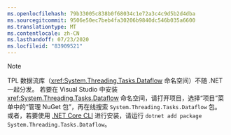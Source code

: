 ```yaml
---
ms.openlocfilehash: 79b33005c838b0f68034c1e72a3c4c9d5b2d4dba
ms.sourcegitcommit: 9506e50ec7beb4fa30206b9840dc546b035a6600
ms.translationtype: MT
ms.contentlocale: zh-CN
ms.lasthandoff: 07/23/2020
ms.locfileid: "83909521"
---
```

> [!NOTE]
> TPL 数据流库（<xref:System.Threading.Tasks.Dataflow> 命名空间）不随 .NET 一起分发。 若要在 Visual Studio 中安装 <xref:System.Threading.Tasks.Dataflow> 命名空间，请打开项目，选择“项目”菜单中的“管理 NuGet 包”，再在线搜索 `System.Threading.Tasks.Dataflow` 包。 或者，若要使用 [.NET Core CLI](/dotnet/core/tools/) 进行安装，请运行 `dotnet add package System.Threading.Tasks.Dataflow`。
